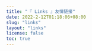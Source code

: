 ```yaml
---
title: "『 Links 』友情链接"
date: 2022-2-12T01:18:06+08:00
slug: "links"
layout: "links"
license: false
toc: true
---
```

